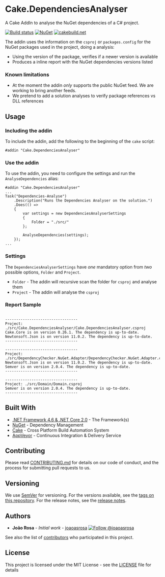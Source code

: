 # Cake.DependenciesAnalyser

A Cake AddIn to analyse the NuGet dependencies of a C# project.

[![Build status](https://ci.appveyor.com/api/projects/status/00iuy33dm740btny?svg=true)](https://ci.appveyor.com/project/joaoasrosa/dotnet-project-dependencies-analyser)
[![NuGet](https://img.shields.io/nuget/v/Cake.DependenciesAnalyser.svg)](https://www.nuget.org/packages/Cake.DependenciesAnalyser)
[![cakebuild.net](https://img.shields.io/badge/WWW-cakebuild.net-blue.svg)](http://cakebuild.net)

The addin uses the information on the `csproj` or `packages.config` for the NuGet packages used in the project, doing a analysis:
* Using the version of the package, verifies if a newer version is available
* Produces a inline report with the NuGet dependencies versions listed

### Known limitations

* At the moment the addin *only* supports the public NuGet feed. We are working to bring another feeds.
* We pretend to add a solution analyses to verify package references vs DLL references

## Usage

### Including the addin

To include the addin, add the following to the beginning of the `cake` script:
```
#addin "Cake.DependenciesAnalyser"
```

### Use the addin

To use the addin, you need to configure the settings and run the `AnalyseDependencies` alias:
```
#addin "Cake.DependenciesAnalyser"
...
Task("Dependencies-Analyse")
    .Description("Runs the Dependencies Analyser on the solution.")
    .Does(() => 
    {
        var settings = new DependenciesAnalyserSettings
        {
            Folder = "./src/"
        };

        AnalyseDependencies(settings);
    });
...
```

### Settings

The `DependenciesAnalyserSettings` have *one* mandatory option from *two* possible options, `Folder` and `Project`.
* `Folder` - The addin will recursive scan the folder for `csproj` and analyse them
* `Project` - The addin will analyse the `csproj`

### Report Sample

```

---------------------------------
Project: ./src/Cake.DependenciesAnalyser/Cake.DependenciesAnalyser.csproj
Cake.Core is on version 0.26.1. The dependency is up-to-date.
Newtonsoft.Json is on version 11.0.2. The dependency is up-to-date.
---------------------------------

---------------------------------
Project: ./src/DependencyChecker.NuGet.Adapter/DependencyChecker.NuGet.Adapter.csproj
Newtonsoft.Json is on version 11.0.2. The dependency is up-to-date.
Semver is on version 2.0.4. The dependency is up-to-date.
---------------------------------

---------------------------------
Project: ./src/Domain/Domain.csproj
Semver is on version 2.0.4. The dependency is up-to-date.
---------------------------------
```

## Built With

* [.NET Framework 4.6 & .NET Core 2.0](https://www.microsoft.com/net/download) - The Framework(s)
* [NuGet](https://www.nuget.org/) - Dependency Management
* [Cake](http://cakebuild.net/) - Cross Platform Build Automation System
* [AppVeyor](https://www.appveyor.com/) - Continuous Integration & Delivery Service

## Contributing

Please read [CONTRIBUTING.md](https://github.com/joaoasrosa/cake-ndepend/blob/master/CONTRIBUTING.md) for details on our code of conduct, and the process for submitting pull requests to us.

## Versioning

We use [SemVer](http://semver.org/) for versioning. For the versions available, see the [tags on this repository](https://github.com/joaoasrosa/pullrequests-viewer/tags). For the release notes, see the [release notes](https://github.com/joaoasrosa/pullrequests-viewer/blob/master/ReleaseNotes.md).

## Authors

* **João Rosa** - *Initial work* - [joaoasrosa](https://github.com/joaoasrosa) [![Follow @joaoasrosa](https://img.shields.io/badge/Twitter-Follow%20%40joaoasrosa-blue.svg)](https://twitter.com/intent/follow?screen_name=joaoasrosa) 

See also the list of [contributors](https://github.com/joaoasrosa/dotnet-project-dependencies-analyser/contributors) who participated in this project.

## License

This project is licensed under the MIT License - see the [LICENSE](LICENSE) file for details